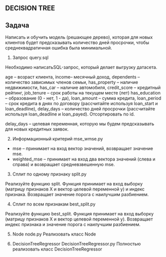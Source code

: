 ## DECISION TREE

## Задача
Написать и обучить модель (решающее дерево), которая для новых клиентов будет предсказывать количество дней просрочки, 
чтобы среднеквадратичная ошибка была минимальной.

1. Запрос
query.sql

Необходимо написатьSQL-запрос, который делает выгрузку датасета. 

age – возраст клиента,
income– месячный доход,
dependents – количество зависимых членов семьи,
has_property – наличие недвижимости,
has_car – наличие автомобиля,
credit_score – кредитный рейтинг,
job_tenure – срок работы на текущем месте (лет)
has_education – образование (0 - нет, 1 - да),
loan_amount – сумма кредита,
loan_period – срок кредита в днях по договору (рассчитайте используя loan_start и loan_deadline),
delay_days – количество дней просрочки (рассчитайте используя loan_deadline и loan_payed).
Отсортировать по id.

delay_days – целевая переменная, которую мы будем предсказывать для новых кредитных заявок.

2. Информационный критерий
mse_wmse.py

- mse – принимает на вход вектор значений, возвращает значение mse.
- weighted_mse – принимает на вход два вектора значений (слева и справа) и возвращает средневзвешенную mse.

3. Сплит по одному признаку
split.py

Реализуйте функцию split.
Функция принимает на вход выборку (матрицу признаков X и вектор целевой переменной y) и индекс признака. 
Возвращает значение порога с наилучшим разбиением.

4. Сплит по всем признакам
best_split.py

Реализуйте функцию best_split. 
Функция принимает на вход выборку (матрицу признаков X и вектор целевой переменной y). 
Возвращает индекс признака и значение порога с наилучшим разбиением.

5. Node
node.py
Реализовать класс Node

6. DecisionTreeRegressor
DecisionTreeRegressor.py
Полностью реализовать класс DecisionTreeRegressor